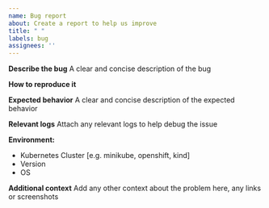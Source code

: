 ```yaml
---
name: Bug report
about: Create a report to help us improve
title: " "
labels: bug
assignees: ''
---
```


**Describe the bug**
A clear and concise description of the bug

**How to reproduce it**

**Expected behavior**
A clear and concise description of the expected behavior

**Relevant logs**
Attach any relevant logs to help debug the issue

**Environment:**
- Kubernetes Cluster [e.g. minikube, openshift, kind]
- Version
- OS

**Additional context**
Add any other context about the problem here, any links or screenshots 
